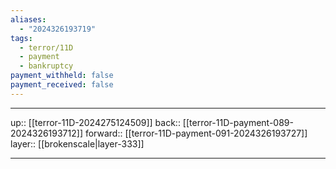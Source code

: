 ```yaml
---
aliases:
  - "2024326193719"
tags:
  - terror/11D
  - payment
  - bankruptcy
payment_withheld: false
payment_received: false
---
```




***

up:: [[terror-11D-2024275124509]]
back:: [[terror-11D-payment-089-2024326193712]]
forward:: [[terror-11D-payment-091-2024326193727]]
layer:: [[brokenscale|layer-333]]

***
